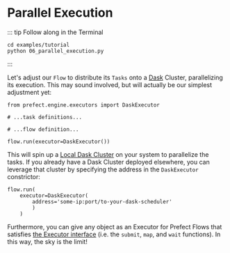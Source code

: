 # Parallel Execution

::: tip Follow along in the Terminal

```
cd examples/tutorial
python 06_parallel_execution.py
```

:::

Let's adjust our `Flow` to distribute its `Tasks` onto a [Dask](https://dask.org/) Cluster, parallelizing its execution. This may sound involved, but will actually be our simplest adjustment yet:

```python{1,7}
from prefect.engine.executors import DaskExecutor

# ...task definitions...

# ...flow definition...

flow.run(executor=DaskExecutor())
```

This will spin up a [Local Dask Cluster](http://distributed.dask.org/en/latest/local-cluster.html) on your system to parallelize the tasks. If you already have a Dask Cluster deployed elsewhere, you can leverage that cluster by specifying the address in the `DaskExecutor` constrictor:

```python{3}
flow.run(
    executor=DaskExecutor(
        address='some-ip:port/to-your-dask-scheduler'
        )
    )
```

Furthermore, you can give any object as an Executor for Prefect Flows that satisfies [the Executor interface](https://github.com/PrefectHQ/prefect/blob/master/src/prefect/engine/executors/base.py) (i.e. the `submit`, `map`, and `wait` functions). In this way, the sky is the limit!
